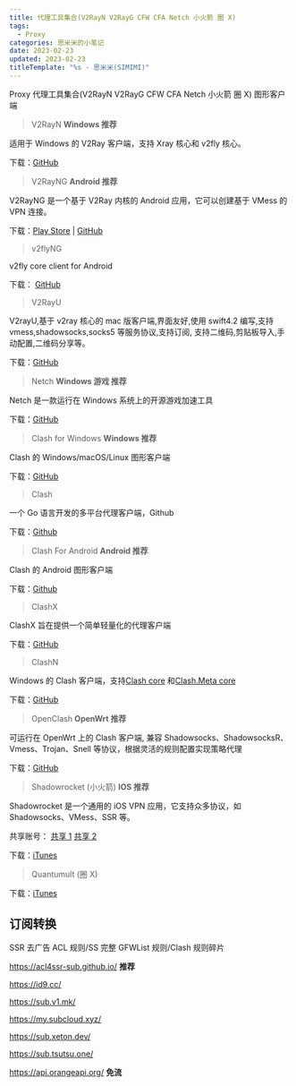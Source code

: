 ```yaml
---
title: 代理工具集合(V2RayN V2RayG CFW CFA Netch 小火箭 圈 X)
tags:
  - Proxy
categories: 思米米的小笔记
date: 2023-02-23
updated: 2023-02-23
titleTemplate: "%s - 思米米(SIMIMI)"
---
```


Proxy 代理工具集合(V2RayN V2RayG CFW CFA Netch 小火箭 圈 X) 图形客户端

> V2RayN **Windows 推荐**

适用于 Windows 的 V2Ray 客户端，支持 Xray 核心和 v2fly 核心。

下载：[GitHub](https://github.com/2dust/v2rayN)

> V2RayNG **Android 推荐**

V2RayNG 是一个基于 V2Ray 内核的 Android 应用，它可以创建基于 VMess 的 VPN 连接。

下载：[Play Store](https://play.google.com/store/apps/details?id=com.v2ray.ang) | [GitHub](https://github.com/2dust/v2rayNG)

<!-- more -->

> v2flyNG

v2fly core client for Android

下载： [GitHub](https://github.com/2dust/v2flyNG)

> V2RayU

V2rayU,基于 v2ray 核心的 mac 版客户端,界面友好,使用 swift4.2 编写,支持 vmess,shadowsocks,socks5 等服务协议,支持订阅, 支持二维码,剪贴板导入,手动配置,二维码分享等。

下载：[GitHub](https://github.com/yanue/V2rayU)

> Netch **Windows 游戏 推荐**

Netch 是一款运行在 Windows 系统上的开源游戏加速工具

下载：[GitHub](https://github.com/netchx/netch)

> Clash for Windows **Windows 推荐**

Clash 的 Windows/macOS/Linux 图形客户端

下载：[GitHub](https://github.com/Fndroid/clash_for_windows_pkg)

> Clash

一个 Go 语言开发的多平台代理客户端，Github

下载：[Github](https://github.com/Dreamacro/clash)

> Clash For Android **Android 推荐**

Clash 的 Android 图形客户端

下载：[Github](https://github.com/Kr328/ClashForAndroid)

> ClashX

ClashX 旨在提供一个简单轻量化的代理客户端

下载：[GitHub](https://github.com/yichengchen/clashX)

> ClashN

Windows 的 Clash 客户端，支持[Clash core](https://github.com/Dreamacro/clash) 和[Clash.Meta core](https://github.com/MetaCubeX/Clash.Meta)

下载：[GitHub](https://github.com/2dust/clashN)

> OpenClash **OpenWrt 推荐**

可运行在 OpenWrt 上的 Clash 客户端, 兼容 Shadowsocks、ShadowsocksR、Vmess、Trojan、Snell 等协议，根据灵活的规则配置实现策略代理

下载：[GitHub](https://github.com/vernesong/OpenClash)

> Shadowrocket (小火箭) **IOS 推荐**

Shadowrocket 是一个通用的 iOS VPN 应用，它支持众多协议，如 Shadowsocks、VMess、SSR 等。

共享账号： [共享 1](https://www.sulianwangluo.xyz/) [共享 2](https://apple.laogoubi.net/s/c7d1e73290a646f2513f6f0b75843b0b)

下载：[iTunes](https://itunes.apple.com/us/app/shadowrocket/id932747118?mt=8)

> Quantumult (圈 X)

下载：[iTunes](https://itunes.apple.com/us/app/quantumult/id1252015438?mt=8)

## 订阅转换

SSR 去广告 ACL 规则/SS 完整 GFWList 规则/Clash 规则碎片

https://acl4ssr-sub.github.io/ **推荐**

https://id9.cc/

https://sub.v1.mk/

https://my.subcloud.xyz/

https://sub.xeton.dev/

https://sub.tsutsu.one/

https://api.orangeapi.org/ **免流**
